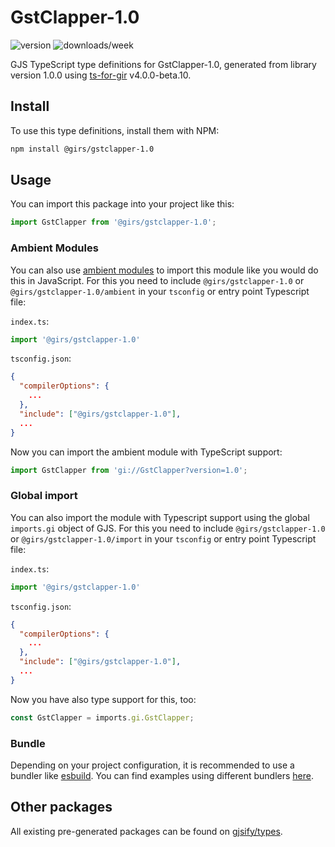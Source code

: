 
# GstClapper-1.0

![version](https://img.shields.io/npm/v/@girs/gstclapper-1.0)
![downloads/week](https://img.shields.io/npm/dw/@girs/gstclapper-1.0)


GJS TypeScript type definitions for GstClapper-1.0, generated from library version 1.0.0 using [ts-for-gir](https://github.com/gjsify/ts-for-gir) v4.0.0-beta.10.


## Install

To use this type definitions, install them with NPM:
```bash
npm install @girs/gstclapper-1.0
```

## Usage

You can import this package into your project like this:
```ts
import GstClapper from '@girs/gstclapper-1.0';
```

### Ambient Modules

You can also use [ambient modules](https://github.com/gjsify/ts-for-gir/tree/main/packages/cli#ambient-modules) to import this module like you would do this in JavaScript.
For this you need to include `@girs/gstclapper-1.0` or `@girs/gstclapper-1.0/ambient` in your `tsconfig` or entry point Typescript file:

`index.ts`:
```ts
import '@girs/gstclapper-1.0'
```

`tsconfig.json`:
```json
{
  "compilerOptions": {
    ...
  },
  "include": ["@girs/gstclapper-1.0"],
  ...
}
```

Now you can import the ambient module with TypeScript support: 

```ts
import GstClapper from 'gi://GstClapper?version=1.0';
```

### Global import

You can also import the module with Typescript support using the global `imports.gi` object of GJS.
For this you need to include `@girs/gstclapper-1.0` or `@girs/gstclapper-1.0/import` in your `tsconfig` or entry point Typescript file:

`index.ts`:
```ts
import '@girs/gstclapper-1.0'
```

`tsconfig.json`:
```json
{
  "compilerOptions": {
    ...
  },
  "include": ["@girs/gstclapper-1.0"],
  ...
}
```

Now you have also type support for this, too:

```ts
const GstClapper = imports.gi.GstClapper;
```

### Bundle

Depending on your project configuration, it is recommended to use a bundler like [esbuild](https://esbuild.github.io/). You can find examples using different bundlers [here](https://github.com/gjsify/ts-for-gir/tree/main/examples).

## Other packages

All existing pre-generated packages can be found on [gjsify/types](https://github.com/gjsify/types).

